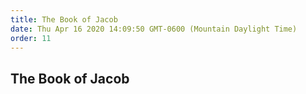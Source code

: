 ```yaml
---
title: The Book of Jacob
date: Thu Apr 16 2020 14:09:50 GMT-0600 (Mountain Daylight Time)
order: 11
---
```


## The Book of Jacob